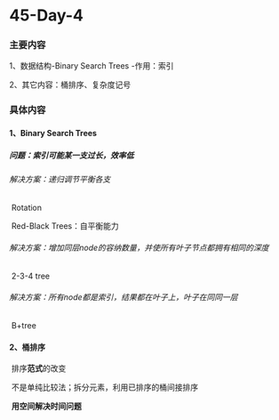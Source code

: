 # 45-Day-4

### 主要内容

1、数据结构-Binary Search Trees -作用：索引

2、其它内容：桶排序、复杂度记号



### 具体内容

#### 1、Binary Search Trees 

##### 	问题：索引可能某一支过长，效率低

###### 	解决方案：递归调节平衡各支

​		Rotation

​		Red-Black Trees：自平衡能力

###### 	解决方案：增加同层node的容纳数量，并使所有叶子节点都拥有相同的深度

​		2-3-4 tree

###### 	解决方案：所有node都是索引，结果都在叶子上，叶子在同同一层

​		B+tree



#### 2、桶排序

​	排序**范式**的改变

​	不是单纯比较法；拆分元素，利用已排序的桶间接排序

​	**用空间解决时间问题**

